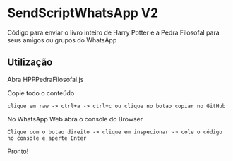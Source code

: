# SendScriptWhatsApp V2 

Código para enviar o livro inteiro de Harry Potter e a Pedra Filosofal para seus amigos ou grupos do WhatsApp

## Utilização

Abra HPPPedraFilosofal.js

Copie todo o conteúdo 

``clique em raw -> ctrl+a -> ctrl+c ou clique no botao copiar no GitHub``

No WhatsApp Web abra o console do Browser

``Clique com o botao direito -> clique em inspecionar -> cole o código no console e aperte Enter``

Pronto!
